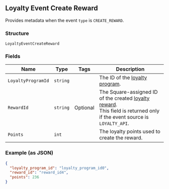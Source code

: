## Loyalty Event Create Reward

Provides metadata when the event `type` is `CREATE_REWARD`.

### Structure

`LoyaltyEventCreateReward`

### Fields

| Name | Type | Tags | Description |
|  --- | --- | --- | --- |
| `LoyaltyProgramId` | `string` |  | The ID of the [loyalty program](#type-LoyaltyProgram). |
| `RewardId` | `string` | Optional | The Square-assigned ID of the created [loyalty reward](#type-LoyaltyReward).<br>This field is returned only if the event source is `LOYALTY_API`. |
| `Points` | `int` |  | The loyalty points used to create the reward. |

### Example (as JSON)

```json
{
  "loyalty_program_id": "loyalty_program_id0",
  "reward_id": "reward_id4",
  "points": 236
}
```

